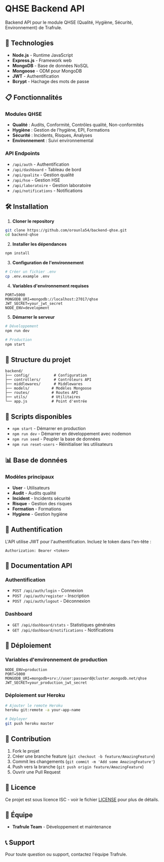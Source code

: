 # QHSE Backend API

Backend API pour le module QHSE (Qualité, Hygiène, Sécurité, Environnement) de Trafrule.

## 🚀 Technologies

- **Node.js** - Runtime JavaScript
- **Express.js** - Framework web
- **MongoDB** - Base de données NoSQL
- **Mongoose** - ODM pour MongoDB
- **JWT** - Authentification
- **Bcrypt** - Hachage des mots de passe

## 📋 Fonctionnalités

### Modules QHSE
- **Qualité** : Audits, Conformité, Contrôles qualité, Non-conformités
- **Hygiène** : Gestion de l'hygiène, EPI, Formations
- **Sécurité** : Incidents, Risques, Analyses
- **Environnement** : Suivi environnemental

### API Endpoints
- `/api/auth` - Authentification
- `/api/dashboard` - Tableau de bord
- `/api/qualite` - Gestion qualité
- `/api/hse` - Gestion HSE
- `/api/laboratoire` - Gestion laboratoire
- `/api/notifications` - Notifications

## 🛠️ Installation

1. **Cloner le repository**
```bash
git clone https://github.com/orounla54/backend-qhse.git
cd backend-qhse
```

2. **Installer les dépendances**
```bash
npm install
```

3. **Configuration de l'environnement**
```bash
# Créer un fichier .env
cp .env.example .env
```

4. **Variables d'environnement requises**
```env
PORT=5000
MONGODB_URI=mongodb://localhost:27017/qhse
JWT_SECRET=your_jwt_secret
NODE_ENV=development
```

5. **Démarrer le serveur**
```bash
# Développement
npm run dev

# Production
npm start
```

## 📁 Structure du projet

```
backend/
├── config/           # Configuration
├── controllers/      # Contrôleurs API
├── middlewares/      # Middlewares
├── models/          # Modèles Mongoose
├── routes/          # Routes API
├── utils/           # Utilitaires
└── app.js           # Point d'entrée
```

## 🔧 Scripts disponibles

- `npm start` - Démarrer en production
- `npm run dev` - Démarrer en développement avec nodemon
- `npm run seed` - Peupler la base de données
- `npm run reset-users` - Réinitialiser les utilisateurs

## 📊 Base de données

### Modèles principaux
- **User** - Utilisateurs
- **Audit** - Audits qualité
- **Incident** - Incidents sécurité
- **Risque** - Gestion des risques
- **Formation** - Formations
- **Hygiene** - Gestion hygiène

## 🔐 Authentification

L'API utilise JWT pour l'authentification. Incluez le token dans l'en-tête :
```
Authorization: Bearer <token>
```

## 📝 Documentation API

### Authentification
- `POST /api/auth/login` - Connexion
- `POST /api/auth/register` - Inscription
- `POST /api/auth/logout` - Déconnexion

### Dashboard
- `GET /api/dashboard/stats` - Statistiques générales
- `GET /api/dashboard/notifications` - Notifications

## 🚀 Déploiement

### Variables d'environnement de production
```env
NODE_ENV=production
PORT=5000
MONGODB_URI=mongodb+srv://user:password@cluster.mongodb.net/qhse
JWT_SECRET=your_production_jwt_secret
```

### Déploiement sur Heroku
```bash
# Ajouter le remote Heroku
heroku git:remote -a your-app-name

# Déployer
git push heroku master
```

## 🤝 Contribution

1. Fork le projet
2. Créer une branche feature (`git checkout -b feature/AmazingFeature`)
3. Commit les changements (`git commit -m 'Add some AmazingFeature'`)
4. Push vers la branche (`git push origin feature/AmazingFeature`)
5. Ouvrir une Pull Request

## 📄 Licence

Ce projet est sous licence ISC - voir le fichier [LICENSE](LICENSE) pour plus de détails.

## 👥 Équipe

- **Trafrule Team** - Développement et maintenance

## 📞 Support

Pour toute question ou support, contactez l'équipe Trafrule.


